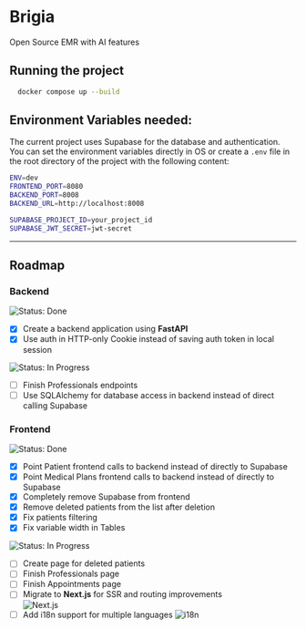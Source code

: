# Brigia
Open Source EMR with AI features

## Running the project 
```bash
  docker compose up --build
```

## Environment Variables needed:
The current project uses Supabase for the database and authentication.
You can set the environment variables directly in OS or create a `.env` file in the root directory of the project with the following content:
```bash
ENV=dev
FRONTEND_PORT=8080
BACKEND_PORT=8008
BACKEND_URL=http://localhost:8008

SUPABASE_PROJECT_ID=your_project_id
SUPABASE_JWT_SECRET=jwt-secret
```

---
## Roadmap

### Backend

![Status: Done](https://img.shields.io/badge/status-done-green)
- [X] Create a backend application using **FastAPI**
- [X] Use auth in HTTP-only Cookie instead of saving auth token in local session

![Status: In Progress](https://img.shields.io/badge/status-in_progress-yellow)
- [ ] Finish Professionals endpoints
- [ ] Use SQLAlchemy for database access in backend instead of direct calling Supabase

### Frontend

![Status: Done](https://img.shields.io/badge/status-done-green)
- [X] Point Patient frontend calls to backend instead of directly to Supabase
- [X] Point Medical Plans frontend calls to backend instead of directly to Supabase
- [X] Completely remove Supabase from frontend
- [X] Remove deleted patients from the list after deletion
- [X] Fix patients filtering
- [X] Fix variable width in Tables

![Status: In Progress](https://img.shields.io/badge/status-in_progress-yellow)
- [ ] Create page for deleted patients
- [ ] Finish Professionals page
- [ ] Finish Appointments page
- [ ] Migrate to **Next.js** for SSR and routing improvements  
  ![Next.js](https://img.shields.io/badge/Next.js-000000?style=flat-square&logo=nextdotjs&logoColor=white)
- [ ] Add i18n support for multiple languages
  ![i18n](https://img.shields.io/badge/i18n-000000?style=flat-square&logo=i18next&logoColor=white)
